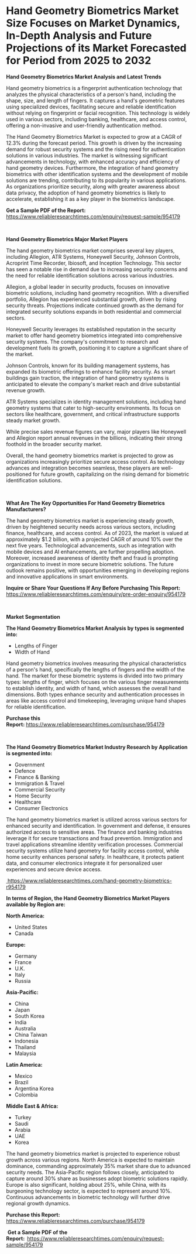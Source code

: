 <p><h1>Hand Geometry Biometrics Market Size Focuses on Market Dynamics, In-Depth Analysis and Future Projections of its Market Forecasted for Period from 2025 to 2032</h1></p><p><strong>Hand Geometry Biometrics Market Analysis and Latest Trends</strong></p>
<p><p>Hand geometry biometrics is a fingerprint authentication technology that analyzes the physical characteristics of a person's hand, including the shape, size, and length of fingers. It captures a hand's geometric features using specialized devices, facilitating secure and reliable identification without relying on fingerprint or facial recognition. This technology is widely used in various sectors, including banking, healthcare, and access control, offering a non-invasive and user-friendly authentication method.</p><p>The Hand Geometry Biometrics Market is expected to grow at a CAGR of 12.3% during the forecast period. This growth is driven by the increasing demand for robust security systems and the rising need for authentication solutions in various industries. The market is witnessing significant advancements in technology, with enhanced accuracy and efficiency of hand geometry devices. Furthermore, the integration of hand geometry biometrics with other identification systems and the development of mobile solutions are trending, contributing to its popularity in various applications. As organizations prioritize security, along with greater awareness about data privacy, the adoption of hand geometry biometrics is likely to accelerate, establishing it as a key player in the biometrics landscape.</p></p>
<p><strong>Get a Sample PDF of the Report:&nbsp;</strong> <a href="https://www.reliableresearchtimes.com/enquiry/request-sample/954179?utm_campaign=2237&utm_medium=2&utm_source=Github&utm_content=ia&utm_term=18042025&utm_id=hand-geometry-biometrics">https://www.reliableresearchtimes.com/enquiry/request-sample/954179</a></p>
<p>&nbsp;</p>
<p><strong>Hand Geometry Biometrics Major Market Players</strong></p>
<p><p>The hand geometry biometrics market comprises several key players, including Allegion, ATR Systems, Honeywell Security, Johnson Controls, Acroprint Time Recorder, Ibiosoft, and Inception Technology. This sector has seen a notable rise in demand due to increasing security concerns and the need for reliable identification solutions across various industries.</p><p>Allegion, a global leader in security products, focuses on innovative biometric solutions, including hand geometry recognition. With a diversified portfolio, Allegion has experienced substantial growth, driven by rising security threats. Projections indicate continued growth as the demand for integrated security solutions expands in both residential and commercial sectors.</p><p>Honeywell Security leverages its established reputation in the security market to offer hand geometry biometrics integrated into comprehensive security systems. The company's commitment to research and development fuels its growth, positioning it to capture a significant share of the market.</p><p>Johnson Controls, known for its building management systems, has expanded its biometric offerings to enhance facility security. As smart buildings gain traction, the integration of hand geometry systems is anticipated to elevate the company's market reach and drive substantial revenue growth.</p><p>ATR Systems specializes in identity management solutions, including hand geometry systems that cater to high-security environments. Its focus on sectors like healthcare, government, and critical infrastructure supports steady market growth.</p><p>While precise sales revenue figures can vary, major players like Honeywell and Allegion report annual revenues in the billions, indicating their strong foothold in the broader security market.</p><p>Overall, the hand geometry biometrics market is projected to grow as organizations increasingly prioritize secure access control. As technology advances and integration becomes seamless, these players are well-positioned for future growth, capitalizing on the rising demand for biometric identification solutions.</p></p>
<p>&nbsp;</p>
<p><strong>What Are The Key Opportunities For Hand Geometry Biometrics Manufacturers?</strong></p>
<p><p>The hand geometry biometrics market is experiencing steady growth, driven by heightened security needs across various sectors, including finance, healthcare, and access control. As of 2023, the market is valued at approximately $1.2 billion, with a projected CAGR of around 10% over the next five years. Technological advancements, such as integration with mobile devices and AI enhancements, are further propelling adoption. Moreover, increased awareness of identity theft and fraud is prompting organizations to invest in more secure biometric solutions. The future outlook remains positive, with opportunities emerging in developing regions and innovative applications in smart environments.</p></p>
<p><strong>Inquire or Share Your Questions If Any Before Purchasing This Report:</strong> <a href="https://www.reliableresearchtimes.com/enquiry/pre-order-enquiry/954179?utm_campaign=2237&utm_medium=2&utm_source=Github&utm_content=ia&utm_term=18042025&utm_id=hand-geometry-biometrics">https://www.reliableresearchtimes.com/enquiry/pre-order-enquiry/954179</a></p>
<p>&nbsp;</p>
<p><strong>Market Segmentation</strong></p>
<p><strong>The Hand Geometry Biometrics Market Analysis by types is segmented into:</strong></p>
<p><ul><li>Lengths of Finger</li><li>Width of Hand</li></ul></p>
<p><p>Hand geometry biometrics involves measuring the physical characteristics of a person's hand, specifically the lengths of fingers and the width of the hand. The market for these biometric systems is divided into two primary types: lengths of finger, which focuses on the various finger measurements to establish identity, and width of hand, which assesses the overall hand dimensions. Both types enhance security and authentication processes in areas like access control and timekeeping, leveraging unique hand shapes for reliable identification.</p></p>
<p><strong>Purchase this Report:&nbsp;</strong><a href="https://www.reliableresearchtimes.com/purchase/954179?utm_campaign=2237&utm_medium=2&utm_source=Github&utm_content=ia&utm_term=18042025&utm_id=hand-geometry-biometrics">https://www.reliableresearchtimes.com/purchase/954179</a></p>
<p>&nbsp;</p>
<p><strong>The Hand Geometry Biometrics Market Industry Research by Application is segmented into:</strong></p>
<p><ul><li>Government</li><li>Defence</li><li>Finance & Banking</li><li>Immigration & Travel</li><li>Commercial Security</li><li>Home Security</li><li>Healthcare</li><li>Consumer Electronics</li></ul></p>
<p><p>The hand geometry biometrics market is utilized across various sectors for enhanced security and identification. In government and defense, it ensures authorized access to sensitive areas. The finance and banking industries leverage it for secure transactions and fraud prevention. Immigration and travel applications streamline identity verification processes. Commercial security systems utilize hand geometry for facility access control, while home security enhances personal safety. In healthcare, it protects patient data, and consumer electronics integrate it for personalized user experiences and secure device access.</p></p>
<p><a href="https://www.reliableresearchtimes.com/hand-geometry-biometrics-r954179?utm_campaign=2237&utm_medium=2&utm_source=Github&utm_content=ia&utm_term=18042025&utm_id=hand-geometry-biometrics">&nbsp;https://www.reliableresearchtimes.com/hand-geometry-biometrics-r954179</a></p>
<p><strong>In terms of Region, the Hand Geometry Biometrics Market Players available by Region are:</strong></p>
<p>
    <p> <strong> North America: </strong>
        <ul>
            <li>United States</li>
            <li>Canada</li>
        </ul>
        </p> 
    <p> <strong> Europe: </strong>
        <ul>
            <li>Germany</li>
            <li>France</li>
            <li>U.K.</li>
            <li>Italy</li>
            <li>Russia</li>
        </ul>
        </p> 
    <p> <strong> Asia-Pacific: </strong>
        <ul>
            <li>China</li>
            <li>Japan</li>
            <li>South Korea</li>
            <li>India</li>
            <li>Australia</li>
            <li>China Taiwan</li>
            <li>Indonesia</li>
            <li>Thailand</li>
            <li>Malaysia</li>
        </ul>
        </p> 
    <p> <strong> Latin America: </strong>
        <ul>
            <li>Mexico</li>
            <li>Brazil</li>
            <li>Argentina Korea</li>
            <li>Colombia</li>
        </ul>
        </p> 
    <p> <strong> Middle East & Africa: </strong>
        <ul>
            <li>Turkey</li>
            <li>Saudi</li>
            <li>Arabia</li>
            <li>UAE</li>
            <li>Korea</li>
        </ul>
    </p>
    </p>
<p><p>The hand geometry biometrics market is projected to experience robust growth across various regions. North America is expected to maintain dominance, commanding approximately 35% market share due to advanced security needs. The Asia-Pacific region follows closely, anticipated to capture around 30% share as businesses adopt biometric solutions rapidly. Europe is also significant, holding about 25%, while China, with its burgeoning technology sector, is expected to represent around 10%. Continuous advancements in biometric technology will further drive regional growth dynamics.</p></p>
<p><strong>Purchase this Report: </strong><a href="https://www.reliableresearchtimes.com/purchase/954179?utm_campaign=2237&utm_medium=2&utm_source=Github&utm_content=ia&utm_term=18042025&utm_id=hand-geometry-biometrics">https://www.reliableresearchtimes.com/purchase/954179</a></p>
<p>&nbsp;<strong>Get a Sample PDF of the Report:&nbsp;&nbsp;</strong><a href="https://www.reliableresearchtimes.com/enquiry/request-sample/954179?utm_campaign=2237&utm_medium=2&utm_source=Github&utm_content=ia&utm_term=18042025&utm_id=hand-geometry-biometrics">https://www.reliableresearchtimes.com/enquiry/request-sample/954179</a></p>
<p><strong></strong></p>
<p><p></p><p></p><p></p></p>